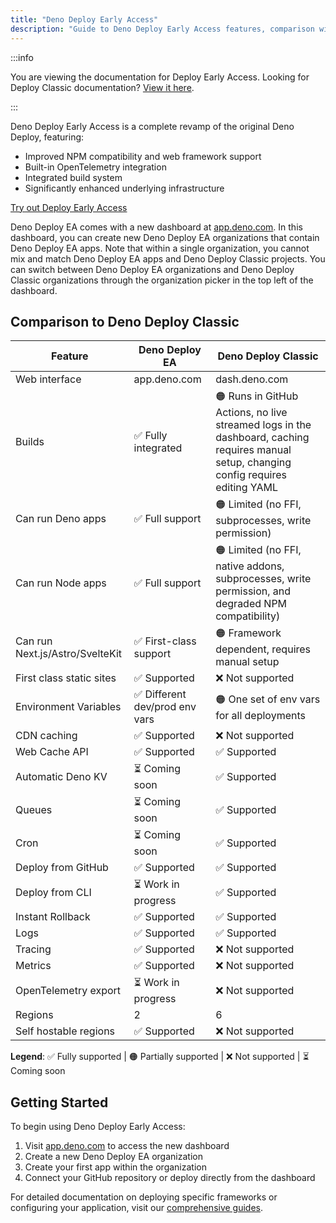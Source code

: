 ```yaml
---
title: "Deno Deploy Early Access"
description: "Guide to Deno Deploy Early Access features, comparison with Deno Deploy Classic, and getting started instructions for deployment."
---
```


:::info

You are viewing the documentation for Deploy Early Access. Looking for Deploy
Classic documentation? [View it here](/deploy/).

:::

Deno Deploy Early Access is a complete revamp of the original Deno Deploy,
featuring:

- Improved NPM compatibility and web framework support
- Built-in OpenTelemetry integration
- Integrated build system
- Significantly enhanced underlying infrastructure

<a href="https://app.deno.com" class="docs-cta runtime-cta">Try out Deploy Early
Access</a>

Deno Deploy EA comes with a new dashboard at
[app.deno.com](https://app.deno.com). In this dashboard, you can create new Deno
Deploy EA organizations that contain Deno Deploy EA apps. Note that within a
single organization, you cannot mix and match Deno Deploy EA apps and Deno
Deploy Classic projects. You can switch between Deno Deploy EA organizations and
Deno Deploy Classic organizations through the organization picker in the top
left of the dashboard.

## Comparison to Deno Deploy Classic

| Feature                         | Deno Deploy EA                 | Deno Deploy Classic                                                                                                                     |
| ------------------------------- | ------------------------------ | --------------------------------------------------------------------------------------------------------------------------------------- |
| Web interface                   | app.deno.com                   | dash.deno.com                                                                                                                           |
| Builds                          | ✅ Fully integrated            | 🟠 Runs in GitHub Actions, no live streamed logs in the dashboard, caching requires manual setup, changing config requires editing YAML |
| Can run Deno apps               | ✅ Full support                | 🟠 Limited (no FFI, subprocesses, write permission)                                                                                     |
| Can run Node apps               | ✅ Full support                | 🟠 Limited (no FFI, native addons, subprocesses, write permission, and degraded NPM compatibility)                                      |
| Can run Next.js/Astro/SvelteKit | ✅ First-class support         | 🟠 Framework dependent, requires manual setup                                                                                           |
| First class static sites        | ✅ Supported                   | ❌ Not supported                                                                                                                        |
| Environment Variables           | ✅ Different dev/prod env vars | 🟠 One set of env vars for all deployments                                                                                              |
| CDN caching                     | ✅ Supported                   | ❌ Not supported                                                                                                                        |
| Web Cache API                   | ✅ Supported                   | ✅ Supported                                                                                                                            |
| Automatic Deno KV               | ⏳ Coming soon                 | ✅ Supported                                                                                                                            |
| Queues                          | ⏳ Coming soon                 | ✅ Supported                                                                                                                            |
| Cron                            | ⏳ Coming soon                 | ✅ Supported                                                                                                                            |
| Deploy from GitHub              | ✅ Supported                   | ✅ Supported                                                                                                                            |
| Deploy from CLI                 | ⏳ Work in progress            | ✅ Supported                                                                                                                            |
| Instant Rollback                | ✅ Supported                   | ✅ Supported                                                                                                                            |
| Logs                            | ✅ Supported                   | ✅ Supported                                                                                                                            |
| Tracing                         | ✅ Supported                   | ❌ Not supported                                                                                                                        |
| Metrics                         | ✅ Supported                   | ❌ Not supported                                                                                                                        |
| OpenTelemetry export            | ⏳ Work in progress            | ❌ Not supported                                                                                                                        |
| Regions                         | 2                              | 6                                                                                                                                       |
| Self hostable regions           | ✅ Supported                   | ❌ Not supported                                                                                                                        |

**Legend**: ✅ Fully supported | 🟠 Partially supported | ❌ Not supported | ⏳
Coming soon

## Getting Started

To begin using Deno Deploy Early Access:

1. Visit [app.deno.com](https://app.deno.com) to access the new dashboard
2. Create a new Deno Deploy EA organization
3. Create your first app within the organization
4. Connect your GitHub repository or deploy directly from the dashboard

For detailed documentation on deploying specific frameworks or configuring your
application, visit our
[comprehensive guides](https://docs.deno.com/deploy/early-access).
